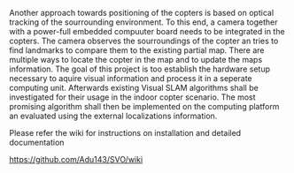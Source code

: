 Another approach towards positioning of the copters is based on optical tracking of the sourrounding environment. To this end, a camera together with a power-full embedded compuuter board needs to be integrated in the copters. The camera observes the sourroundings of the copter an tries to find landmarks to compare them to the existing partial map. There are multiple ways to locate the copter in the map and to update the maps information. The goal of this project is too establish the hardware setup necessary to aquire visual information and process it in a seperate computing unit. Afterwards existing Visual  SLAM algorithms shall be investigated for their usage in the indoor copter scenario. The most promising algorithm shall then be implemented on the computing platform an evaluated using the external localizations information.


Please refer the wiki for instructions on installation and detailed documentation

https://github.com/Adu143/SVO/wiki
